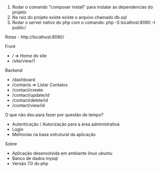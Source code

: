 1) Rodar o comando "composer install" para instalar as dependencias do projeto
2) Na raiz do projeto existe existe o arquivo  chamado db.sql
3) Rodar o server nativo do php com o comando: php -S localhost:8080 -t public/

Rotas - http://localhost:8080/

Front
* / => Home do site
* /site/view/1

Backend
* /dashboard
* /contacts => Listar Contatos
* /contact/create
* /contact/update/id
* /contact/delete/id
* /contact/view/id


O que não deu para fazer por questão de tempo?
* Autenticação / Autorização para a área administrativa
* Login
* Melhorias na base estrutural da aplicação

Sobre
* Aplicação desenvolvida em ambiante linux ubuntu
* Banco de dados mysql
* Versão 7.0 do php
